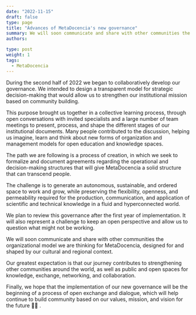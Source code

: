 ```yaml
---
date: "2022-11-15"
draft: false
type: page
title: "Advances of MetaDocencia's new governance"
summary: We will soon communicate and share with other communities the organizational model we are thinking for MetaDocencia.
authors: 

type: post
weight: 1
tags: 
  - MetaDocencia
---
```



During the second half of 2022 we began to collaboratively develop our governance. We intended to design a transparent model for strategic decision-making that would allow us to strengthen our institutional mission based on community building.

This purpose brought us together in a collective learning process, through open conversations with invited specialists and a large number of team meetings to present, process, and shape the different stages of our institutional documents. Many people contributed to the discussion, helping us imagine, learn and think about new forms of organization and management models for open education and knowledge spaces. 

The path we are following is a process of creation, in which we seek to formalize and document agreements regarding the operational and decision-making structures that will give MetaDocencia a solid structure that can transcend people. 

The challenge is to generate an autonomous, sustainable, and ordered space to work and grow, while preserving the flexibility, openness, and permeability required for the production, communication, and application of scientific and technical knowledge in a fluid and hyperconnected world.

We plan to review this governance after the first year of implementation. It will also represent a challenge to keep an open perspective and allow us to question what might not be working.

We will soon communicate and share with other communities the organizational model we are thinking for MetaDocencia, designed for and shaped by our cultural and regional context.

Our greatest expectation is that our journey contributes to strengthening other communities around the world, as well as public and open spaces for knowledge, exchange, networking, and collaboration.

Finally, we hope that the implementation of our new governance will be the beginning of a process of open exchange and dialogue, which will help continue to build community based on our values, mission, and vision for the future 🙌🌱 .
